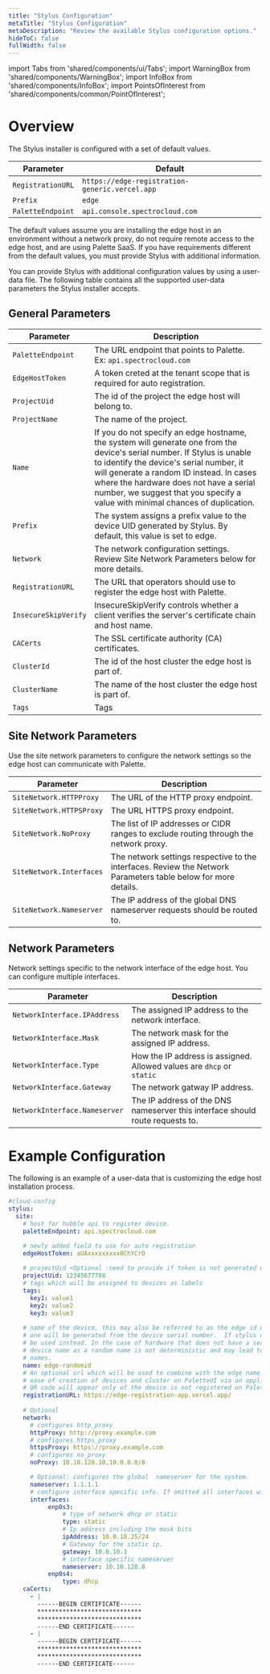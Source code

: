 ```yaml
---
title: "Stylus Configuration"
metaTitle: "Stylus Configuration"
metaDescription: "Review the available Stylus configuration options."
hideToC: false
fullWidth: false
---
```


import Tabs from 'shared/components/ui/Tabs';
import WarningBox from 'shared/components/WarningBox';
import InfoBox from 'shared/components/InfoBox';
import PointsOfInterest from 'shared/components/common/PointOfInterest';


# Overview

The Stylus installer is configured with a set of default values. 

| Parameter | Default |
| --- | --- |
| `RegistrationURL`| `https://edge-registration-generic.vercel.app`|
| `Prefix`| `edge`|
| `PaletteEndpoint`| `api.console.spectrocloud.com`|

The default values assume you are installing the edge host in an environment without a network proxy, do not require remote access to the edge host, and are using Palette SaaS. If you have requirements different from the default values, you must provide Stylus with additional information. 

You can provide Stylus with additional configuration values by using a user-data file. The following table contains all the supported user-data parameters the Stylus installer accepts.

## General Parameters

| Parameter | Description | 
| --- | --- |
| `PaletteEndpoint` | The URL endpoint that points to Palette. Ex: `api.spectrocloud.com` | 
| `EdgeHostToken` | A token creted at the tenant scope that is required for auto registration. |
| `ProjectUid` | The id of the project the edge host will belong to.  |
| `ProjectName` | The name of the project. 
| `Name` | If you do not specify an edge hostname, the system will generate one from the device's serial number. If Stylus is unable to identify the device's serial number, it will generate a random ID instead. In cases where the hardware does not have a serial number, we suggest that you specify a value with minimal chances of duplication.  |
| `Prefix` | The system assigns a prefix value to the device UID generated by Stylus. By default, this value is set to edge. |
| `Network` | The network configuration settings. Review Site Network Parameters below for more details. | 
| `RegistrationURL` | The URL that operators should use to register the edge host with Palette. | 
| `InsecureSkipVerify` | InsecureSkipVerify controls whether a client verifies the server's certificate chain and host name. | 
| `CACerts` | The SSL certificate authority (CA) certificates.| 
| `ClusterId` | The id of the host cluster the edge host is part of. | 
| `ClusterName` | The name of the host cluster the edge host is part of. |
| `Tags` | Tags | 

## Site Network Parameters

Use the site network parameters to configure the network settings so the edge host can communicate with Palette.

| Parameter | Description | 
| --- | --- |
| `SiteNetwork.HTTPProxy` | The URL of the HTTP proxy endpoint. | 
| `SiteNetwork.HTTPSProxy` | The URL HTTPS proxy endpoint. | 
| `SiteNetwork.NoProxy` | The list of IP addresses or CIDR ranges to exclude routing through the network proxy. | 
| `SiteNetwork.Interfaces` | The network settings respective to the interfaces. Review the Network Parameters table below for more details. | 
| `SiteNetwork.Nameserver` | The  IP address of the global DNS nameserver requests should be routed to. | 

## Network Parameters

Network settings specific to the network interface of the edge host. You can configure multiple interfaces.

| Parameter | Description |
| --- | --- |
| `NetworkInterface.IPAddress` | The assigned IP address to the network interface. | 
| `NetworkInterface.Mask` | The network mask for the assigned IP address. | 
| `NetworkInterface.Type` | How the IP address is assigned. Allowed values are `dhcp` or `static` | 
| `NetworkInterface.Gateway` | The network gatway IP address. |
| `NetworkInterface.Nameserver` | The IP address of the DNS nameserver this interface should route requests to.| 


<!-- ## Site Status Parameters

| Parameter | Description |
| --- | --- |
| `SiteStatus.PaletteEndpoint` | Hubble host | 
| `SiteStatus.Name` | Name | |
| `SiteStatus.RegistrationURL` | The URL opeartosedge hosts shoulApp host | 
| `SiteStatus.AgentVersion` | Agent version |
| `SiteStatus.Configured` | Indicates if the site is associated with a cluster |
| `SiteStatus.Connected` | Indicates if the site is able to connect and authenticate with Hubble | 
| `SiteStatus.Paired` | Indicates if the site has paired with a host device in Hubble |  -->


# Example Configuration

The following is an example of a user-data that is customizing the edge host installation process.

```yaml
#cloud-config
stylus:
  site:
    # host for hubble api to register device.
    paletteEndpoint: api.spectrocloud.com

    # newly added field to use for auto registration
    edgeHostToken: aUAxxxxxxxxx0ChYCrO
    
    # projectUid <Optional :need to provide if token is not generated using project id>
    projectUid: 12345677788
    # tags which will be assigned to devices as labels
    tags:
      key1: value1
      key2: value2
      key3: value3
    
    # name of the device, this may also be referred to as the edge id or edge host id.  If no edge host name is specified
    # one will be generated from the device serial number.  If stylus cannot the device serial number a random id will
    # be used instead. In the case of hardware that does not have a serial number is highly recommended to specify the
    # device name as a random name is not deterministic and may lead to a device being registered twice under different 
    # names.
    name: edge-randomid
    # An optional url which will be used to combine with the edge name from above to generate a QR code on the screen  for
    # ease of creation of devices and cluster on PaletteUI via an application e.g vercel.app .
    # QR code will appear only of the device is not registered on Palette
    registrationURL: https://edge-registration-app.vercel.app/
    
    # Optional 
    network:
      # configures http_proxy
      httpProxy: http://proxy.example.com
      # configures https_proxy
      httpsProxy: https://proxy.example.com
      # configures no_proxy
      noProxy: 10.10.128.10,10.0.0.0/8    

      # Optional: configures the global  nameserver for the system.
      nameserver: 1.1.1.1
      # configure interface specific info. If omitted all interfaces will default to dhcp
      interfaces:
           enp0s3:
               # type of network dhcp or static
               type: static
               # Ip address including the mask bits
               ipAddress: 10.0.10.25/24
               # Gateway for the static ip.
               gateway: 10.0.10.1
               # interface specific nameserver
               nameserver: 10.10.128.8
           enp0s4:
               type: dhcp 
    caCerts:
      - |
        ------BEGIN CERTIFICATE------
        *****************************
        *****************************
        ------END CERTIFICATE------
      - |
        ------BEGIN CERTIFICATE------
        *****************************
        *****************************
        ------END CERTIFICATE------
```
